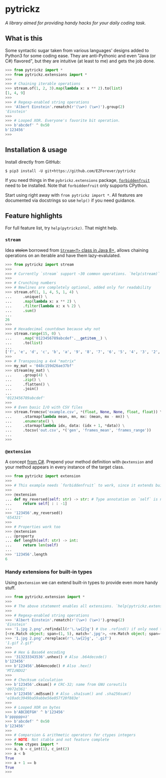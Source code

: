 # pytrickz

*A library aimed for providing handy hacks for your daily coding task.*

## What is this

Some syntactic sugar taken from various languages' designs added to Python3 for some coding ease. They are anti-Pythonic and even "Java (or C#) flavored", but they are intuitive (at least to me) and gets the job done.

```python
>>> from pytrickz import *
>>> from pytrickz.extensions import *
>>> 
>>> # Chaining iterable operations
>>> stream.of(1, 2, 3).map(lambda x: x ** 2).to(list)
[1, 4, 9]
>>> 
>>> # Regexp-enabled string operations
>>> 'Albert Einstein'.rematch(r'(\w+) (\w+)').group(2)
'Einstein'
>>> 
>>> # Looped XOR. Everyone's favorite bit operation.
>>> b'abcdef' ^ 0x50
b'123456'
>>> 
```

## Installation & usage

Install directly from GitHub:

```
$ pip3 install -U git+https://github.com/EZForever/pytrickz
```

If you need things in the `pybrickz.extensions` package, [`forbiddenfruit`][forbiddenfruit] need to be installed. Note that `forbiddenfruit` only supports CPython.

Start using right away with `from pytrickz import *`. All features are documented via docstrings so use `help()` if you need guidance.

## Feature highlights

For full feature list, try `help(pytrickz)`. That might help.

### `stream`

Idea ~~stolen~~ borrowed from [`Stream<T>` class in Java 8+][stream-api], allows chaining operations on an iterable and have them lazy-evalulated.

```python
>>> from pytrickz import stream
>>> 
>>> # Currently `stream` support ~30 common operations. `help(stream)` for more.
>>> 
>>> # Crunching numbers
>>> # Newlines are completely optional, added only for readability
>>> stream.of(1, 1, 4, 5, 1, 4) \
...     .unique() \
...     .map(lambda x: x ** 2) \
...     .filter(lambda x: x % 2) \
...     .sum()
... 
26
>>> 
>>> # Hexadecimal countdown because why not
>>> stream.range(15, 0) \
...     .map('0123456789abcdef'.__getitem__) \
...     .to(list)
... 
['f', 'e', 'd', 'c', 'b', 'a', '9', '8', '7', '6', '5', '4', '3', '2', '1']
>>> 
>>> # Transposing a 4x4 "matrix"
>>> my_mat = '048c159d26ae37bf'
>>> stream(my_mat) \
...     .group(4) \
...     .zip() \
...     .flatten() \
...     .join()
... 
'0123456789abcdef'
>>> 
>>> # Even basic I/O with CSV files
>>> stream.fromcsv('example.csv', *(float, None, None, float, float)) \
...     .starmap(lambda mean, mn, mx: (mean, mx - mn)) \
...     .enumerate() \
...     .starmap(lambda idx, data: (idx + 1, *data)) \
...     .tocsv('out.csv', *('gen', 'frames_mean', 'frames_range'))
... 
>>> 
```

### `@extension`

A concept [from C#][extension-methods]. Prepend your method definition with `@extension` and your method appears in every instance of the target class.

```python
>>> from pytrickz import extension
>>> 
>>> # This example needs `forbiddenfruit` to work, since it extends built-in types. `help(extension)` for more info.
>>> 
>>> @extension
... def my_reversed(self: str) -> str: # Type annotation on `self` is necessary, similar to writing `this String` in C#
...     return self[ : : -1]
... 
>>> '123456'.my_reversed()
'654321'
>>> 
>>> # Properties work too
>>> @extension
... @property
... def length(self: str) -> int:
...     return len(self)
... 
>>> '123456'.length
6
```

### Handy extensions for built-in types

Using `@extension` we can extend built-in types to provide even more handy stuff.

```python
>>> from pytrickz.extension import *
>>> 
>>> # The above statement enables all extensions. `help(pytrickz.extension)` for all available modules.
>>> 
>>> # Regexp-enabled string operations
>>> 'Albert Einstein'.rematch(r'(\w+) (\w+)').group(2)
'Einstein'
>>> '1.jpg 2.png'.refindall(r'\.\w{2}g') # Use .refind() if only need the first match
[<re.Match object; span=(1, 5), match='.jpg'>, <re.Match object; span=(7, 11), match='.png'>]
>>> '1.jpg 2.png'.rereplace(r'\.\w{2}g', '.gif')
'1.gif 2.gif'
>>> 
>>> # Hex & Base64 encoding
>>> '313233343536'.unhex() # Also .b64decode()
b'123456'
>>> b'123456'.b64encode() # Also .hex()
'MTIzNDU2'
>>> 
>>> # Checksum calculation
>>> b'123456'.cksum() # CRC-32; name from GNU coreutils
'0972d361'
>>> b'123456'.md5sum() # Also .sha1sum() and .sha256sum()
'e10adc3949ba59abbe56e057f20f883e'
>>> 
>>> # Looped XOR on bytes
>>> b'ABCDEFGH' ^ b'123456'
b'ppppppvz'
>>> b'abcdef' ^ 0x50
b'123456'
>>> 
>>> # Comparsion & arithmetic operators for ctypes integers
>>> # NOTE: Not stable and not feature complete
>>> from ctypes import *
>>> a, b = c_int(1), c_int(2)
>>> a < b
True
>>> a + 1 == b
True
>>> 
```

[forbiddenfruit]: https://pypi.org/project/forbiddenfruit/
[stream-api]: https://docs.oracle.com/javase/8/docs/api/java/util/stream/Stream.html
[extension-methods]: https://docs.microsoft.com/en-us/dotnet/csharp/programming-guide/classes-and-structs/extension-methods

